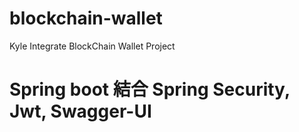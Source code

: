 # blockchain-wallet
Kyle Integrate BlockChain Wallet Project

# Spring boot 結合 Spring Security, Jwt, Swagger-UI
